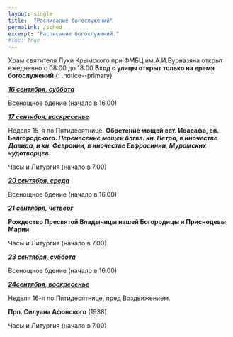 ```yaml
---
layout: single
title:  "Расписание богослужений"
permalink: /sched
excerpt: "Расписание богослужений."
#toc: true
---
```


Храм святителя Луки Крымского при ФМБЦ им.А.И.Бурназяна открыт ежедневно с 08:00 до 18:00
__Вход с улицы открыт только на время богослужений__
{: .notice--primary}

<!-----
<style type="text/css">
  p {
    color: red;
  }
</style>
-->

<!-----
Вечерня и утреня (начало в 16.00) – в 1 корпусе (с пропуском)
{: .notice--warning}
-->

**_<span style="text-decoration:underline;">16 сентября, суббота</span>_**

Всенощное бдение (начало в 16.00)

**_<span style="text-decoration:underline;">17 сентября, воскресенье</span>_**

Неделя 15-я по Пятидесятнице. **Обретение мощей свт. Иоасафа, еп. Белгородского. _Перенесение мощей блгвв. кн. Петра, в иночестве Давида, и кн. Февронии, в иночестве Евфросинии, Муромских чудотворцев_**

Часы и Литургия (начало в 7.00)

**_<span style="text-decoration:underline;">20 сентября, среда</span>_**

Всенощное бдение (начало в 16.00)

**_<span style="text-decoration:underline;">21 сентября, четверг</span>_**

**Рождество Пресвятой Владычицы нашей Богородицы и Приснодевы Марии**

Часы и Литургия (начало в 7.00)

 **_<span style="text-decoration:underline;">23 сентября, суббота</span>_**

Всенощное бдение (начало в 16.00)

**_<span style="text-decoration:underline;">24сентября, воскресенье</span>_**

Неделя 16-я по Пятидесятнице, пред Воздвижением.  

**Прп. Силуана Афонского** (1938)

Часы и Литургия (начало в 7.00)

 